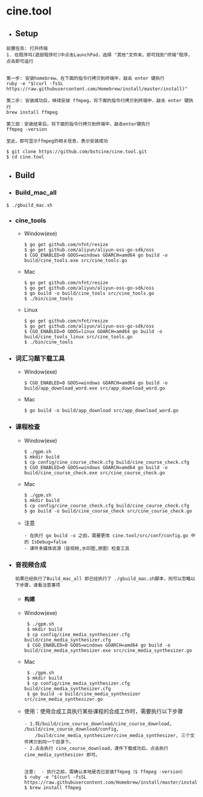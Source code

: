 # cine.tool
- ## Setup

```
前置任务: 打开终端
1. 在程序坞(底部程序栏)中点击LaunchPad，选择 "其他"文件夹，即可找到"终端"程序，点击即可运行


第一步: 安装homebrew，在下面的指令行拷贝到终端中，敲击 enter 键执行
ruby -e "$(curl -fsSL https://raw.githubusercontent.com/Homebrew/install/master/install)"

第二步: 安装成功后，继续安装 ffmpeg，将下面的指令行拷贝到终端中，敲击 enter 键执行
brew install ffmpeg

第三部：安装结束后，将下面的指令行拷贝到终端中，敲击enter键执行
ffmpeg -version

至此，即可显示ffmpeg的相关信息，表示安装成功
```

```shell
$ git clone https://github.com/bstcine/cine.tool.git
$ cd cine.tool
```
      
- ## Build

- ### Build_mac_all
```
$ ./gbuild_mac.sh
```

- ### cine_tools
  - Window(exe)
     ```
     $ go get github.com/nfnt/resize
     $ go get github.com/aliyun/aliyun-oss-go-sdk/oss
     $ CGO_ENABLED=0 GOOS=windows GOARCH=amd64 go build -o build/cine_tools.exe src/cine_tools.go
     ```
  - Mac
     ```
     $ go get github.com/nfnt/resize
     $ go get github.com/aliyun/aliyun-oss-go-sdk/oss
     $ go build -o build/cine_tools src/cine_tools.go
     $ ./bin/cine_tools
     ```
  - Linux
     ```
     $ go get github.com/nfnt/resize
     $ go get github.com/aliyun/aliyun-oss-go-sdk/oss
     $ CGO_ENABLED=0 GOOS=linux GOARCH=amd64 go build -o build/cine_tools_linux src/cine_tools.go
     $ ./bin/cine_tools
     ```  

- ### 词汇习题下载工具
  - Window(exe)
     ```
     $ CGO_ENABLED=0 GOOS=windows GOARCH=amd64 go build -o build/app_download_word.exe src/app_download_word.go
     ```
  - Mac
     ```
     $ go build -o build/app_download src/app_download_word.go
     ```
      
- ### 课程检查
  - Window(exe)
     ```
     $ ./gpm.sh
     $ mkdir build
     $ cp config/cine_course_check.cfg build/cine_course_check.cfg
     $ CGO_ENABLED=0 GOOS=windows GOARCH=amd64 go build -o build/cine_course_check.exe src/cine_course_check.go
     ```
      
  - Mac
     ```
     $ ./gpm.sh
     $ mkdir build
     $ cp config/cine_course_check.cfg build/cine_course_check.cfg
     $ go build -o build/cine_course_check src/cine_course_check.go
     ```
      
  - 注意
     ```
     - 在执行 go build -o 之前，需要更改 cine.tool/src/conf/config.go 中的 IsDebug=false
     - 课件多媒体资源（音视频,水印图,原图）检查工具
     ```

- ### 音视频合成
  ```
  如果已经执行了Build_mac_all 即已经执行了 ./gbuild_mac.sh脚本，则可以忽略以下步骤，请看注意事项
  ```
  - #### 构建
  - Window(exe)
    ```
     $ ./gpm.sh
     $ mkdir build
     $ cp config/cine_media_synthesizer.cfg build/cine_media_synthesizer.cfg
     $ CGO_ENABLED=0 GOOS=windows GOARCH=amd64 go build -o build/cine_media_synthesizer.exe src/cine_media_synthesizer.go
    ```

  - Mac
    ```
     $ ./gpm.sh
     $ mkdir build
     $ cp config/cine_media_synthesizer.cfg build/cine_media_synthesizer.cfg
     $ go build -o build/cine_media_synthesizer src/cine_media_synthesizer.go
    ```
     
  - 使用：使用合成工具执行某些课程的合成工作时，需要执行以下步骤
    ```
    - 1.将/build/cine_course_download/cine_course_download, /build/cine_course_download/config,
        /build/cine_media_synthesizer/cine_media_synthesizer, 三个文件拷贝到同一个目录下。
    - 2.点击执行 cine_course_download，课件下载成功后，点击执行cine_media_synthesizer 即可。
    
    
    注意:  - 执行之前，需确认本地是否已安装ffmpeg（$ ffmpeg -version）
    $ ruby -e "$(curl -fsSL https://raw.githubusercontent.com/Homebrew/install/master/install)"
    $ brew install ffmpeg
    ```
